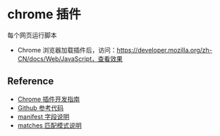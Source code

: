 # chrome 插件

每个网页运行脚本

- Chrome 浏览器加载插件后，访问：https://developer.mozilla.org/zh-CN/docs/Web/JavaScript，查看效果

## Reference

- [Chrome 插件开发指南](https://developer.chrome.com/docs/extensions/get-started?hl=zh-cn)
- [Github 参考代码](https://github.com/GoogleChrome/chrome-extensions-samples/tree/main/functional-samples/tutorial.reading-time)
- [manifest 字段说明](https://developer.chrome.com/docs/extensions/reference/manifest?hl=zh-cn)
- [matches 匹配模式说明](https://developer.chrome.com/docs/extensions/develop/concepts/match-patterns?hl=zh-cn)
